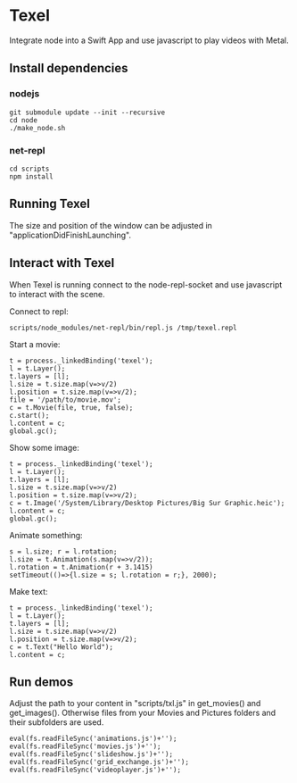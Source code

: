 # Texel

Integrate node into a Swift App and use javascript to play videos with Metal.

## Install dependencies

### nodejs

    git submodule update --init --recursive
    cd node
    ./make_node.sh

### net-repl

    cd scripts
    npm install

## Running Texel

The size and position of the window can be adjusted in "applicationDidFinishLaunching".

## Interact with Texel

When Texel is running connect to the node-repl-socket and use javascript to
interact with the scene.

Connect to repl:

    scripts/node_modules/net-repl/bin/repl.js /tmp/texel.repl

Start a movie:

    t = process._linkedBinding('texel');
    l = t.Layer();
    t.layers = [l];
    l.size = t.size.map(v=>v/2)
    l.position = t.size.map(v=>v/2);
    file = '/path/to/movie.mov';
    c = t.Movie(file, true, false);
    c.start();
    l.content = c;
    global.gc();


Show some image:

    t = process._linkedBinding('texel');
    l = t.Layer();
    t.layers = [l];
    l.size = t.size.map(v=>v/2)
    l.position = t.size.map(v=>v/2);
    c = t.Image('/System/Library/Desktop Pictures/Big Sur Graphic.heic');
    l.content = c;
    global.gc();


Animate something:

    s = l.size; r = l.rotation;
    l.size = t.Animation(s.map(v=>v/2));
    l.rotation = t.Animation(r + 3.1415)
    setTimeout(()=>{l.size = s; l.rotation = r;}, 2000);

Make text:

    t = process._linkedBinding('texel');
    l = t.Layer();
    t.layers = [l];
    l.size = t.size.map(v=>v/2)
    l.position = t.size.map(v=>v/2);
    c = t.Text("Hello World");
    l.content = c;

## Run demos

Adjust the path to your content in "scripts/txl.js"
in get_movies() and get_images().
Otherwise files from your Movies and Pictures folders
and their subfolders are used.

    eval(fs.readFileSync('animations.js')+'');
    eval(fs.readFileSync('movies.js')+'');
    eval(fs.readFileSync('slideshow.js')+'');
    eval(fs.readFileSync('grid_exchange.js')+'');
    eval(fs.readFileSync('videoplayer.js')+'');

